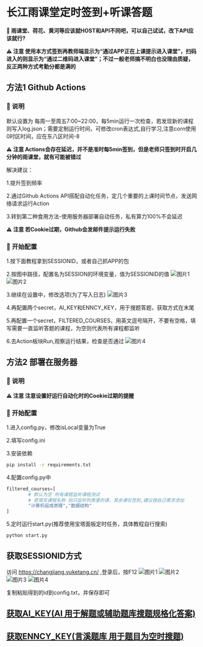 # 长江雨课堂定时签到+听课答题
**🌟 雨课堂、荷花、黄河等应该就HOST和API不同吧，可以自己试试，改下API应该就行?**

**⚠️ 注意 使用本方式签到再教师端显示为“通过APP正在上课提示进入课堂”，扫码进入的则显示为“通过二维码进入课堂”；不过一般老师搞不明白也没理由质疑，反正两种方式考勤分都是满的**

## 方法1 Github Actions
### 🌟 说明
默认设置为 每周一至周五7:00~22:00，每5min运行一次检查，若发现新的课程则写入log.json；需要定制运行时间，可修改cron表达式,自行学习,注意corn使用0时区时间，应在东八区时间-8

**⚠️ 注意 Actions会存在延迟，并不是准时每5min签到，但是老师只签到时开启几分钟的雨课堂，就有可能被错过**

解决建议：

1.提升签到频率

2.通过Github Actions API搭配自动化任务，定几个重要的上课时间节点，发送网络请求运行Action 

3.转到第二种食用方法-使用服务器部署自动任务，私有算力100%不会延迟

**⚠️ 注意 若Cookie过期，Github会发邮件提示运行失败**

### 🚀 开始配置
1.按下面教程拿到SESSIONID，或者自己抓APP的包

2.按图中路径，配置名为SESSION的环境变量，值为SESSIONID的值
![图片1](src/img/Step_1.png)
![图片2](src/img/Step_2.png)

3.继续在设置中，修改选项(为了写入日志)
![图片3](src/img/Step_3.png)


4.再配置两个secret，AI_KEY和ENNCY_KEY，用于搜题答题，获取方式在末尾

5.再配置一个secret，FILTERED_COURSES，用英文逗号隔开，不要有空格，填写需要一直监听答题的课程，为空则代表所有课程都监听

6.去Action板块Run,观察运行结果，检查是否通过
![图片4](src/img/Step_4.png)

## 方法2 部署在服务器
### 🌟 说明

**⚠️ 注意 注意设置好运行自动化时的Cookie过期的提醒**

### 🚀 开始配置
1.进入config.py，修改isLocal变量为True

2.填写config.ini

3.安装依赖
```bash
pip install -r requirements.txt
```

4.配置config.py中
```python
filtered_courses=[
        # 默认为空 所有课题监听课程测试
        # 若填写课程名称 则只监听列表里的课，其余课仅签到,建议按自己需求添加
        "计算机组成原理","数据结构"
]
```

5.定时运行start.py(推荐使用宝塔面板定时任务，具体教程自行搜索)
```python
python start.py
```


## 获取SESSIONID方式

访问 https://changjiang.yuketang.cn/ ,登录后，按F12
![图片1](src/screenShot/1.png)
![图片2](src/screenShot/2.png)
![图片3](src/screenShot/3.png)
![图片4](src/screenShot/4.png)

复制粘贴得到的id到config.txt，并保存即可

## [获取AI_KEY(AI 用于解题或辅助题库搜题规格化答案)](https://api.chatanywhere.org/v1/oauth/free/render)
## [获取ENNCY_KEY(言溪题库 用于题目为空时搜题)](https://tk.enncy.cn/)

